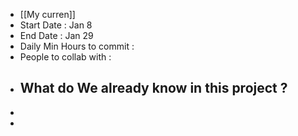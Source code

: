 - [[My curren]]
- Start Date : Jan 8
- End Date : Jan 29
- Daily Min Hours to commit :
- People to collab with :
- What do We already know in this project ?
	-
-
-